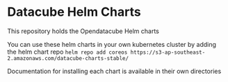 # Datacube Helm Charts

This repository holds the Opendatacube Helm charts

You can use these helm charts in your own kubernetes cluster by adding the helm chart repo `helm repo add coreos https://s3-ap-southeast-2.amazonaws.com/datacube-charts-stable/`

Documentation for installing each chart is available in their own directories

